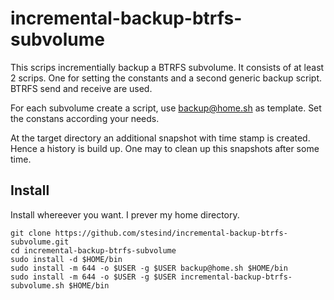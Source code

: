 # incremental-backup-btrfs-subvolume

This scrips incrementially backup a BTRFS subvolume. It consists of at least 2 scrips. One for setting the constants and a second generic backup script. BTRFS send and receive are used.

For each subvolume create a script, use backup@home.sh as template. Set the constans according your needs.

At the target directory an additional snapshot with time stamp is created. Hence a history is build up. One may to clean up this snapshots after some time.

## Install
Install whereever you want. I prever my home directory.
```shell
git clone https://github.com/stesind/incremental-backup-btrfs-subvolume.git
cd incremental-backup-btrfs-subvolume
sudo install -d $HOME/bin
sudo install -m 644 -o $USER -g $USER backup@home.sh $HOME/bin
sudo install -m 644 -o $USER -g $USER incremental-backup-btrfs-subvolume.sh $HOME/bin
```
